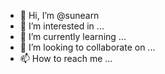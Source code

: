 - 👋 Hi, I’m @sunearn
- 👀 I’m interested in ...
- 🌱 I’m currently learning ...
- 💞️ I’m looking to collaborate on ...
- 📫 How to reach me ...

<!---
sunearn/sunearn is a ✨ special ✨ repository because its `README.md` (this file) appears on your GitHub profile.
You can click the Preview link to take a look at your changes.
--->
